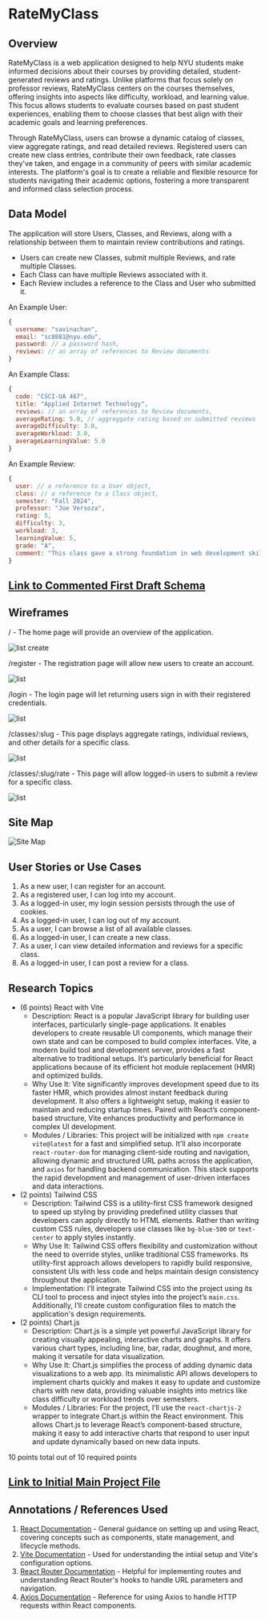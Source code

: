 # RateMyClass

## Overview

RateMyClass is a web application designed to help NYU students make informed decisions about their courses by providing detailed, student-generated reviews and ratings. Unlike platforms that focus solely on professor reviews, RateMyClass centers on the courses themselves, offering insights into aspects like difficulty, workload, and learning value. This focus allows students to evaluate courses based on past student experiences, enabling them to choose classes that best align with their academic goals and learning preferences.

Through RateMyClass, users can browse a dynamic catalog of classes, view aggregate ratings, and read detailed reviews. Registered users can create new class entries, contribute their own feedback, rate classes they've taken, and engage in a community of peers with similar academic interests. The platform's goal is to create a reliable and flexible resource for students navigating their academic options, fostering a more transparent and informed class selection process.


## Data Model

The application will store Users, Classes, and Reviews, along with a relationship between them to maintain review contributions and ratings.

* Users can create new Classes, submit multiple Reviews, and rate multiple Classes.
* Each Class can have multiple Reviews associated with it.
* Each Review includes a reference to the Class and User who submitted it.

An Example User:

```javascript
{
  username: "savinachan",
  email: "sc8881@nyu.edu",
  password: // a password hash,
  reviews: // an array of references to Review documents
}
```

An Example Class:

```javascript
{
  code: "CSCI-UA 467",
  title: "Applied Internet Technology",
  reviews: // an array of references to Review documents,
  averageRating: 5.0, // aggreggate rating based on submitted reviews
  averageDifficulty: 3.0,
  averageWorkload: 3.0,
  averageLearningValue: 5.0
}
```

An Example Review:

```javascript
{
  user: // a reference to a User object,
  class: // a reference to a Class object,
  semester: "Fall 2024",
  professor: "Joe Versoza",
  rating: 5,
  difficulty: 3,
  workload: 3,
  learningValue: 5,
  grade: "A",
  comment: "This class gave a strong foundation in web development skills with practical, hands-on projects."
}
```

## [Link to Commented First Draft Schema](src/db.mjs) 

## Wireframes

/ - The home page will provide an overview of the application.

![list create](documentation/home-page.png)

/register - The registration page will allow new users to create an account.

![list](documentation/register-page.png)

/login - The login page will let returning users sign in with their registered credentials.

![list](documentation/login-page.png)

/classes/:slug - This page displays aggregate ratings, individual reviews, and other details for a specific class.

![list](documentation/class-page.png)

/classes/:slug/rate - This page will allow logged-in users to submit a review for a specific class.

![list](documentation/class-rate-form.png)

## Site Map

![Site Map](documentation/site-map.png)

## User Stories or Use Cases

1. As a new user, I can register for an account.
2. As a registered user, I can log into my account.
3. As a logged-in user, my login session persists through the use of cookies.
4. As a logged-in user, I can log out of my account.
5. As a user, I can browse a list of all available classes.
6. As a logged-in user, I can create a new class.
7. As a user, I can view detailed information and reviews for a specific class.
8. As a logged-in user, I can post a review for a class.

## Research Topics

* (6 points) React with Vite
  * Description: React is a popular JavaScript library for building user interfaces, particularly single-page applications. It enables developers to create reusable UI components, which manage their own state and can be composed to build complex interfaces. Vite, a modern build tool and development server, provides a fast alternative to traditional setups. It’s particularly beneficial for React applications because of its efficient hot module replacement (HMR) and optimized builds.
  * Why Use It: Vite significantly improves development speed due to its faster HMR, which provides almost instant feedback during development. It also offers a lightweight setup, making it easier to maintain and reducing startup times. Paired with React’s component-based structure, Vite enhances productivity and performance in complex UI development.
  * Modules / Libraries: This project will be initialized with `npm create vite@latest` for a fast and simplified setup. It'll also incorporate `react-router-dom` for managing client-side routing and navigation, allowing dynamic and structured URL paths across the application, and `axios` for handling backend communication. This stack supports the rapid development and management of user-driven interfaces and data interactions.
* (2 points) Tailwind CSS
  * Description: Tailwind CSS is a utility-first CSS framework designed to speed up styling by providing predefined utility classes that developers can apply directly to HTML elements. Rather than writing custom CSS rules, developers use classes like `bg-blue-500` or `text-center` to apply styles instantly.
  * Why Use It: Tailwind CSS offers flexibility and customization without the need to override styles, unlike traditional CSS frameworks. Its utility-first approach allows developers to rapidly build responsive, consistent UIs with less code and helps maintain design consistency throughout the application.
  * Implementation: I’ll integrate Tailwind CSS into the project using its CLI tool to process and inject styles into the project’s `main.css`. Additionally, I’ll create custom configuration files to match the application's design requirements.
* (2 points) Chart.js
  * Description: Chart.js is a simple yet powerful JavaScript library for creating visually appealing, interactive charts and graphs. It offers various chart types, including line, bar, radar, doughnut, and more, making it versatile for data visualization.
  * Why Use It: Chart.js simplifies the process of adding dynamic data visualizations to a web app. Its minimalistic API allows developers to implement charts quickly and makes it easy to update and customize charts with new data, providing valuable insights into metrics like class difficulty or workload trends over semesters.
  * Modules / Libraries: For the project, I’ll use the `react-chartjs-2` wrapper to integrate Chart.js within the React environment. This allows Chart.js to leverage React’s component-based structure, making it easy to add interactive charts that respond to user input and update dynamically based on new data inputs.

10 points total out of 10 required points


## [Link to Initial Main Project File](src/app.mjs) 

## Annotations / References Used

1. [React Documentation](https://react.dev/learn) - General guidance on setting up and using React, covering concepts such as components, state management, and lifecycle methods.
2. [Vite Documentation](https://vite.dev/guide/) - Used for understanding the intiial setup and Vite's configuration options.
3. [React Router Documentation](https://reactrouter.com/en/main/start/overview) - Helpful for implementing routes and understanding React Router's hooks to handle URL parameters and navigation.
4. [Axios Documentation](https://axios-http.com/docs/intro) - Reference for using Axios to handle HTTP requests within React components.